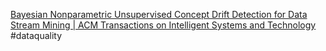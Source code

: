 [Bayesian Nonparametric Unsupervised Concept Drift Detection for Data Stream Mining | ACM Transactions on Intelligent Systems and Technology](https://dl.acm.org/doi/10.1145/3420034)
#dataquality 